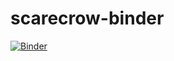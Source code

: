 # scarecrow-binder
 
[![Binder](https://mybinder.org/badge_logo.svg)](https://mybinder.org/v2/gh/Yao-Dou/scarecrow-binder/main?filepath=index.ipynb)